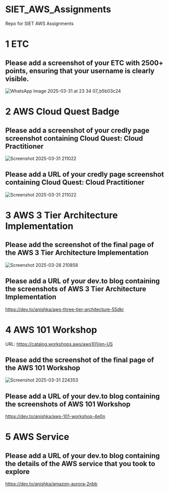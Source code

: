 # SIET_AWS_Assignments
Repo for SIET AWS Assignments

# 1 ETC

## Please add a screenshot of your ETC with 2500+ points, ensuring that your username is clearly visible.
![WhatsApp Image 2025-03-31 at 23 34 07_b5b03c24](https://github.com/user-attachments/assets/c0fb79d5-032e-40e1-adfc-5447c50ed8e5)



# 2 AWS Cloud Quest Badge

## Please add a screenshot of your credly page screenshot containing Cloud Quest: Cloud Practitioner
![Screenshot 2025-03-31 211022](https://github.com/user-attachments/assets/d754410e-7f75-4c23-a78e-49683718609c)


## Please add a URL of your credly page screenshot containing Cloud Quest: Cloud Practitioner
![Screenshot 2025-03-31 211022](https://github.com/user-attachments/assets/13cb395e-a52f-4528-8953-5e462cdc7a10)



# 3 AWS 3 Tier Architecture Implementation

## Please add the screenshot of the final page of the AWS 3 Tier Architecture Implementation
![Screenshot 2025-03-28 210858](https://github.com/user-attachments/assets/fbadbe0e-72bd-4598-93e9-81bbb6b966f9)


## Please add a URL of your dev.to blog containing the screenshots of AWS 3 Tier Architecture Implementation
https://dev.to/anishka/aws-three-tier-architecture-55dkr


# 4 AWS 101 Workshop
URL: https://catalog.workshops.aws/aws101/en-US

## Please add the screenshot of the final page of the AWS 101 Workshop
![Screenshot 2025-03-31 224353](https://github.com/user-attachments/assets/bc213843-10fa-4611-8a2d-13ad30b21a75)


## Please add a URL of your dev.to blog containing the screenshots of AWS 101 Workshop
https://dev.to/anishka/aws-101-workshop-4e0n


# 5 AWS Service

## Please add a URL of your dev.to blog containing the details of the AWS service that you took to explore
https://dev.to/anishka/amazon-aurora-2nbb


